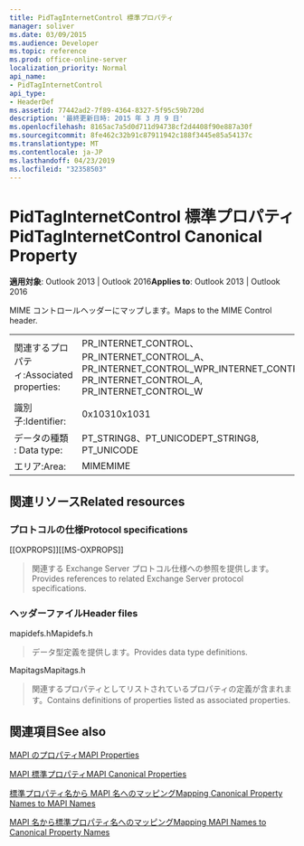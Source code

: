 ```yaml
---
title: PidTagInternetControl 標準プロパティ
manager: soliver
ms.date: 03/09/2015
ms.audience: Developer
ms.topic: reference
ms.prod: office-online-server
localization_priority: Normal
api_name:
- PidTagInternetControl
api_type:
- HeaderDef
ms.assetid: 77442ad2-7f89-4364-8327-5f95c59b720d
description: '最終更新日時: 2015 年 3 月 9 日'
ms.openlocfilehash: 8165ac7a5d0d711d94738cf2d4408f90e887a30f
ms.sourcegitcommit: 8fe462c32b91c87911942c188f3445e85a54137c
ms.translationtype: MT
ms.contentlocale: ja-JP
ms.lasthandoff: 04/23/2019
ms.locfileid: "32358503"
---
```

# <a name="pidtaginternetcontrol-canonical-property"></a><span data-ttu-id="04f59-103">PidTagInternetControl 標準プロパティ</span><span class="sxs-lookup"><span data-stu-id="04f59-103">PidTagInternetControl Canonical Property</span></span>

  
  
<span data-ttu-id="04f59-104">**適用対象**: Outlook 2013 | Outlook 2016</span><span class="sxs-lookup"><span data-stu-id="04f59-104">**Applies to**: Outlook 2013 | Outlook 2016</span></span> 
  
<span data-ttu-id="04f59-105">MIME コントロールヘッダーにマップします。</span><span class="sxs-lookup"><span data-stu-id="04f59-105">Maps to the MIME Control header.</span></span>
  
|||
|:-----|:-----|
|<span data-ttu-id="04f59-106">関連するプロパティ:</span><span class="sxs-lookup"><span data-stu-id="04f59-106">Associated properties:</span></span>  <br/> |<span data-ttu-id="04f59-107">PR_INTERNET_CONTROL、PR_INTERNET_CONTROL_A、PR_INTERNET_CONTROL_W</span><span class="sxs-lookup"><span data-stu-id="04f59-107">PR_INTERNET_CONTROL, PR_INTERNET_CONTROL_A, PR_INTERNET_CONTROL_W</span></span>  <br/> |
|<span data-ttu-id="04f59-108">識別子:</span><span class="sxs-lookup"><span data-stu-id="04f59-108">Identifier:</span></span>  <br/> |<span data-ttu-id="04f59-109">0x1031</span><span class="sxs-lookup"><span data-stu-id="04f59-109">0x1031</span></span>  <br/> |
|<span data-ttu-id="04f59-110">データの種類 : </span><span class="sxs-lookup"><span data-stu-id="04f59-110">Data type:</span></span>  <br/> |<span data-ttu-id="04f59-111">PT_STRING8、PT_UNICODE</span><span class="sxs-lookup"><span data-stu-id="04f59-111">PT_STRING8, PT_UNICODE</span></span>  <br/> |
|<span data-ttu-id="04f59-112">エリア:</span><span class="sxs-lookup"><span data-stu-id="04f59-112">Area:</span></span>  <br/> |<span data-ttu-id="04f59-113">MIME</span><span class="sxs-lookup"><span data-stu-id="04f59-113">MIME</span></span>  <br/> |
   
## <a name="related-resources"></a><span data-ttu-id="04f59-114">関連リソース</span><span class="sxs-lookup"><span data-stu-id="04f59-114">Related resources</span></span>

### <a name="protocol-specifications"></a><span data-ttu-id="04f59-115">プロトコルの仕様</span><span class="sxs-lookup"><span data-stu-id="04f59-115">Protocol specifications</span></span>

<span data-ttu-id="04f59-116">[[OXPROPS]]</span><span class="sxs-lookup"><span data-stu-id="04f59-116">[[MS-OXPROPS]]</span></span> 
  
> <span data-ttu-id="04f59-117">関連する Exchange Server プロトコル仕様への参照を提供します。</span><span class="sxs-lookup"><span data-stu-id="04f59-117">Provides references to related Exchange Server protocol specifications.</span></span>
    
### <a name="header-files"></a><span data-ttu-id="04f59-118">ヘッダーファイル</span><span class="sxs-lookup"><span data-stu-id="04f59-118">Header files</span></span>

<span data-ttu-id="04f59-119">mapidefs.h</span><span class="sxs-lookup"><span data-stu-id="04f59-119">Mapidefs.h</span></span>
  
> <span data-ttu-id="04f59-120">データ型定義を提供します。</span><span class="sxs-lookup"><span data-stu-id="04f59-120">Provides data type definitions.</span></span>
    
<span data-ttu-id="04f59-121">Mapitags</span><span class="sxs-lookup"><span data-stu-id="04f59-121">Mapitags.h</span></span>
  
> <span data-ttu-id="04f59-122">関連するプロパティとしてリストされているプロパティの定義が含まれます。</span><span class="sxs-lookup"><span data-stu-id="04f59-122">Contains definitions of properties listed as associated properties.</span></span>
    
## <a name="see-also"></a><span data-ttu-id="04f59-123">関連項目</span><span class="sxs-lookup"><span data-stu-id="04f59-123">See also</span></span>



[<span data-ttu-id="04f59-124">MAPI のプロパティ</span><span class="sxs-lookup"><span data-stu-id="04f59-124">MAPI Properties</span></span>](mapi-properties.md)
  
[<span data-ttu-id="04f59-125">MAPI 標準プロパティ</span><span class="sxs-lookup"><span data-stu-id="04f59-125">MAPI Canonical Properties</span></span>](mapi-canonical-properties.md)
  
[<span data-ttu-id="04f59-126">標準プロパティ名から MAPI 名へのマッピング</span><span class="sxs-lookup"><span data-stu-id="04f59-126">Mapping Canonical Property Names to MAPI Names</span></span>](mapping-canonical-property-names-to-mapi-names.md)
  
[<span data-ttu-id="04f59-127">MAPI 名から標準プロパティ名へのマッピング</span><span class="sxs-lookup"><span data-stu-id="04f59-127">Mapping MAPI Names to Canonical Property Names</span></span>](mapping-mapi-names-to-canonical-property-names.md)

